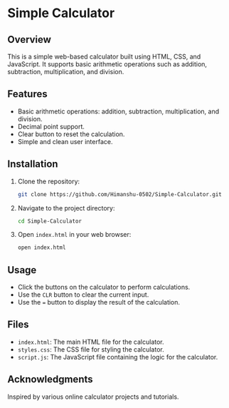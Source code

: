 # Simple Calculator

## Overview

This is a simple web-based calculator built using HTML, CSS, and JavaScript. It supports basic arithmetic operations such as addition, subtraction, multiplication, and division.

## Features

- Basic arithmetic operations: addition, subtraction, multiplication, and division.
- Decimal point support.
- Clear button to reset the calculation.
- Simple and clean user interface.

## Installation

1. Clone the repository:
    ```sh
    git clone https://github.com/Himanshu-0502/Simple-Calculator.git
    ```

2. Navigate to the project directory:
    ```sh
    cd Simple-Calculator
    ```

3. Open `index.html` in your web browser:
    ```sh
    open index.html
    ```

## Usage

- Click the buttons on the calculator to perform calculations.
- Use the `CLR` button to clear the current input.
- Use the `=` button to display the result of the calculation.

## Files

- `index.html`: The main HTML file for the calculator.
- `styles.css`: The CSS file for styling the calculator.
- `script.js`: The JavaScript file containing the logic for the calculator.

## Acknowledgments

Inspired by various online calculator projects and tutorials.